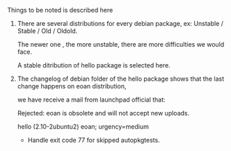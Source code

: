 Things to be noted is described here

1. There are several distributions for every debian package, ex: Unstable / Stable / Old / Oldold.
   
   The newer one , the more unstable, there are more difficulties we would face.

   A stable ditribution of hello package is selected here.


2. The changelog of debian folder of the hello package shows that the last change happens on eoan distribution,

   we have receive a mail from launchpad official that:

   Rejected:
   eoan is obsolete and will not accept new uploads.

   hello (2.10-2ubuntu2) eoan; urgency=medium

     * Handle exit code 77 for skipped autopkgtests.

